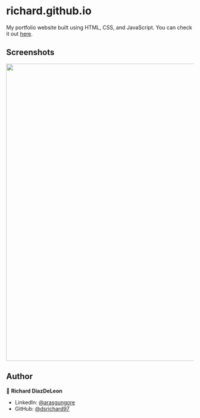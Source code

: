 # richard.github.io

My portfolio website built using HTML, CSS, and JavaScript. You can check it out [here](https://dsrichard97.github.io/richard.github.io/).



## Screenshots

<p float="center">
    <img src="https://github.com/arasgungore/arasgungore.github.io/blob/main/Screenshots/1.png" width="800">
</p>



## Author

👤 **Richard DiazDeLeon**

* LinkedIn: [@arasgungore](https://www.linkedin.com/in/richard-d-740b2a24b/)
* GitHub: [@dsrichard97](https://github.com/dsrichard97)

